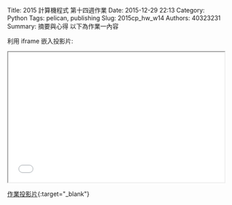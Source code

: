 Title: 2015 計算機程式 第十四週作業
Date: 2015-12-29 22:13
Category: Python
Tags: pelican, publishing
Slug: 2015cp_hw_w14
Authors: 40323231
Summary: 摘要與心得
以下為作業一內容

利用 iframe 嵌入投影片:

<iframe src="simplest10.html" width="500" height="300"></iframe>

[作業投影片](simplest10.html){:target="_blank"}
